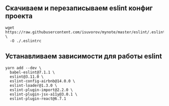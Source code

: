 

## Скачиваем и перезаписываем eslint конфиг проекта
```
wget https://raw.githubusercontent.com/isuvorov/mynote/master/eslint/.eslintrc \
  -O ./.eslintrc 
```

## Устанавливаем зависимости для работы eslint

```
yarn add --dev \
  babel-eslint@7.1.1 \
  eslint@3.11.0 \
  eslint-config-airbnb@14.0.0 \
  eslint-loader@1.3.0 \
  eslint-plugin-import@2.2.0 \
  eslint-plugin-jsx-a11y@3.0.1 \
  eslint-plugin-react@6.7.1
```
